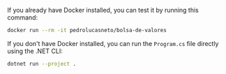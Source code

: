 If you already have Docker installed, you can test it by running this command:

```sh
docker run --rm -it pedrolucasneto/bolsa-de-valores
```

If you don't have Docker installed, you can run the `Program.cs` file directly using the .NET CLI:

```sh
dotnet run --project .
```